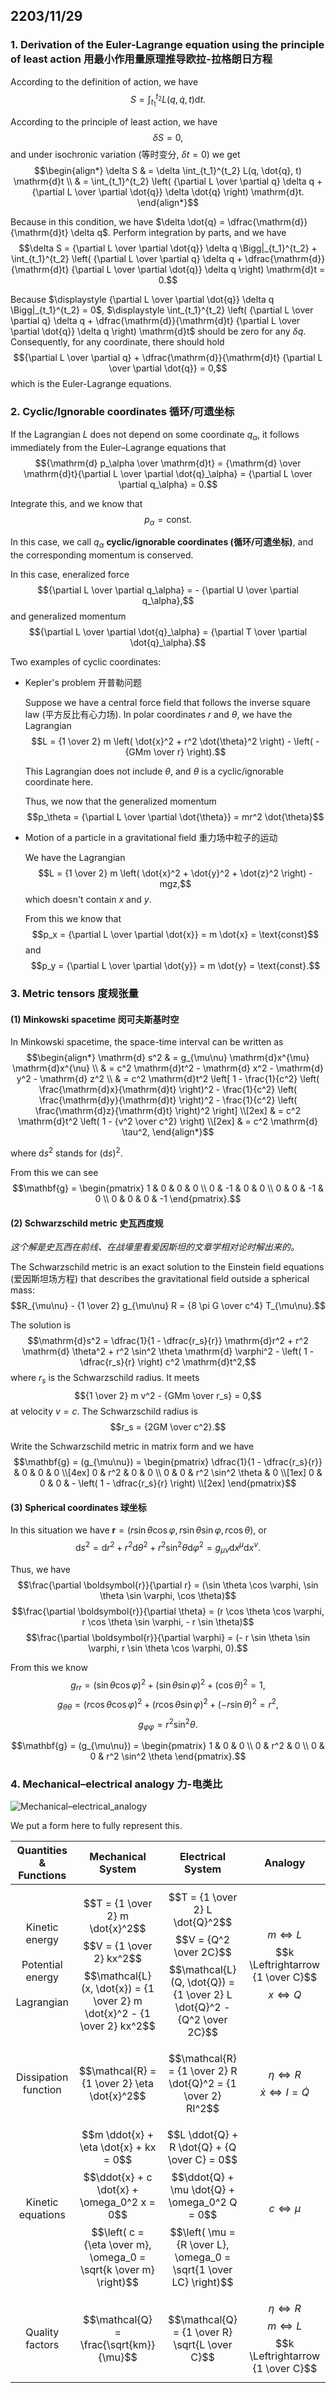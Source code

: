 ## 2203/11/29

### 1. Derivation of the Euler-Lagrange equation using the principle of least action 用最小作用量原理推导欧拉-拉格朗日方程

According to the definition of action, we have $$S = \int_{t_1}^{t_2} L(q, \dot{q}, t) \mathrm{d}t.$$

According to the principle of least action, we have $$\delta S = 0,$$ and under isochronic variation (等时变分, $\delta t = 0$) we get $$\begin{align*}
    \delta S & = \delta \int_{t_1}^{t_2} L(q, \dot{q}, t) \mathrm{d}t \\
    & = \int_{t_1}^{t_2} \left( {\partial L \over \partial q} \delta q + {\partial L \over \partial \dot{q}} \delta \dot{q} \right) \mathrm{d}t.
\end{align*}$$

Because in this condition, we have $\delta \dot{q} = \dfrac{\mathrm{d}}{\mathrm{d}t} \delta q$. Perform integration by parts, and we have $$\delta S = {\partial L \over \partial \dot{q}} \delta q \Bigg|_{t_1}^{t_2} + \int_{t_1}^{t_2} \left( {\partial L \over \partial q} \delta q + \dfrac{\mathrm{d}}{\mathrm{d}t} {\partial L \over \partial \dot{q}} \delta q \right) \mathrm{d}t = 0.$$

Because $\displaystyle {\partial L \over \partial \dot{q}} \delta q \Bigg|_{t_1}^{t_2} = 0$, $\displaystyle \int_{t_1}^{t_2} \left( {\partial L \over \partial q} \delta q + \dfrac{\mathrm{d}}{\mathrm{d}t} {\partial L \over \partial \dot{q}} \delta q \right) \mathrm{d}t$ should be zero for any $\delta q$. Consequently, for any coordinate, there should hold $${\partial L \over \partial q} + \dfrac{\mathrm{d}}{\mathrm{d}t} {\partial L \over \partial \dot{q}} = 0,$$ which is the Euler-Lagrange equations.

### 2. Cyclic/Ignorable coordinates 循环/可遗坐标

If the Lagrangian $L$ does not depend on some coordinate $q_\alpha$, it follows immediately from the Euler–Lagrange equations that $${\mathrm{d} p_\alpha \over \mathrm{d}t} = {\mathrm{d} \over \mathrm{d}t}{\partial L \over \partial \dot{q}_\alpha} = {\partial L \over \partial q_\alpha} = 0.$$

Integrate this, and we know that $$p_\alpha = \text{const}.$$

In this case, we call $q_\alpha$ **cyclic/ignorable coordinates (循环/可遗坐标)**, and the corresponding momentum is conserved.

In this case, eneralized force $${\partial L \over \partial q_\alpha} = - {\partial U \over \partial q_\alpha},$$ and generalized momentum $${\partial L \over \partial \dot{q}_\alpha} = {\partial T \over \partial \dot{q}_\alpha}.$$

Two examples of cyclic coordinates:

- Kepler's problem 开普勒问题

    Suppose we have a central force field that follows the inverse square law (平方反比有心力场). In polar coordinates $r$ and $\theta$, we have the Lagrangian $$L = {1 \over 2} m \left( \dot{x}^2 + r^2 \dot{\theta}^2 \right) - \left( - {GMm \over r} \right).$$

    This Lagrangian does not include $\theta$, and $\theta$ is a cyclic/ignorable coordinate here.

    Thus, we now that the generalized momentum $$p_\theta = {\partial L \over \partial \dot{\theta}} = mr^2 \dot{\theta}$$

- Motion of a particle in a gravitational field 重力场中粒子的运动

    We have the Lagrangian $$L = {1 \over 2} m \left( \dot{x}^2 + \dot{y}^2 + \dot{z}^2 \right) - mgz,$$ which doesn't contain $x$ and $y$.

    From this we know that $$p_x = {\partial L \over \partial \dot{x}} = m \dot{x} = \text{const}$$ and $$p_y = {\partial L \over \partial \dot{y}} = m \dot{y} = \text{const}.$$

### 3. Metric tensors 度规张量

#### (1) Minkowski spacetime 闵可夫斯基时空

In Minkowski spacetime, the space-time interval can be written as $$\begin{align*}
    \mathrm{d} s^2 & = g_{\mu\nu} \mathrm{d}x^{\mu} \mathrm{d}x^{\nu} \\
    & = c^2 \mathrm{d}t^2 - \mathrm{d} x^2 - \mathrm{d} y^2 - \mathrm{d} z^2 \\
    & = c^2 \mathrm{d}t^2 \left[ 1 - \frac{1}{c^2} \left( \frac{\mathrm{d}x}{\mathrm{d}t} \right)^2 - \frac{1}{c^2} \left( \frac{\mathrm{d}y}{\mathrm{d}t} \right)^2 - \frac{1}{c^2} \left( \frac{\mathrm{d}z}{\mathrm{d}t} \right)^2 \right] \\[2ex]
    & = c^2 \mathrm{d}t^2 \left( 1 - {v^2 \over c^2} \right) \\[2ex]
    & = c^2 \mathrm{d} \tau^2,
\end{align*}$$

where $\mathrm{d} s^2$ stands for $(\mathrm{d} s)^2$.

From this we can see $$\mathbf{g} = \begin{pmatrix}
    1 & 0 & 0 & 0 \\
    0 & -1 & 0 & 0 \\
    0 & 0 & -1 & 0 \\
    0 & 0 & 0 & -1
\end{pmatrix}.$$

#### (2) Schwarzschild metric 史瓦西度规

*这个解是史瓦西在前线、在战壕里看爱因斯坦的文章学相对论时解出来的。*

The Schwarzschild metric is an exact solution to the Einstein field equations (爱因斯坦场方程) that describes the gravitational field outside a spherical mass: $$R_{\mu\nu} - {1 \over 2} g_{\mu\nu} R = {8 \pi G \over c^4} T_{\mu\nu}.$$

The solution is $$\mathrm{d}s^2 = \dfrac{1}{1 - \dfrac{r_s}{r}} \mathrm{d}r^2 + r^2 \mathrm{d} \theta^2 + r^2 \sin^2 \theta \mathrm{d} \varphi^2 - \left( 1 - \dfrac{r_s}{r} \right) c^2 \mathrm{d}t^2,$$ where $r_s$ is the Schwarzschild radius. It meets $${1 \over 2} m v^2 - {GMm \over r_s} = 0,$$ at velocity $v = c$. The Schwarzschild radius is $$r_s = {2GM \over c^2}.$$

Write the Schwarzschild metric in matrix form and we have $$\mathbf{g} = (g_{\mu\nu}) = \begin{pmatrix}
    \dfrac{1}{1 - \dfrac{r_s}{r}} & 0 & 0 & 0 \\[4ex]
    0 & r^2 & 0 & 0 \\
    0 & 0 & r^2 \sin^2 \theta & 0 \\[1ex]
    0 & 0 & 0 & - \left( 1 - \dfrac{r_s}{r} \right) \\[2ex]
\end{pmatrix}$$

#### (3) Spherical coordinates 球坐标

In this situation we have $\boldsymbol{r} = (r \sin \theta \cos \varphi, r \sin \theta \sin \varphi, r \cos \theta)$, or $$\mathrm{d} s^2 = \mathrm{d}r^2 + r^2 \mathrm{d} \theta^2 + r^2 \sin^2 \theta \mathrm{d} \varphi^2 = g_{\mu\nu} \mathrm{d}x^{\mu} \mathrm{d}x^{\nu}.$$

Thus, we have $$\frac{\partial \boldsymbol{r}}{\partial r} = (\sin \theta \cos \varphi, \sin \theta \sin \varphi, \cos \theta)$$ $$\frac{\partial \boldsymbol{r}}{\partial \theta} = (r \cos \theta \cos \varphi, r \cos \theta \sin \varphi, - r \sin \theta)$$ $$\frac{\partial \boldsymbol{r}}{\partial \varphi} = (- r \sin \theta \sin \varphi, r \sin \theta \cos \varphi, 0).$$

From this we know $$g_{rr} = (\sin \theta \cos \varphi)^2 + (\sin \theta \sin \varphi)^2 + (\cos \theta)^2 = 1,$$ $$g_{\theta \theta} = (r \cos \theta \cos \varphi)^2 + (r \cos \theta \sin \varphi)^2 + (- r \sin \theta)^2 = r^2,$$ $$g_{\varphi \varphi} = r^2 \sin^2 \theta.$$

$$\mathbf{g} = (g_{\mu\nu}) = \begin{pmatrix}
    1 & 0 & 0 \\
    0 & r^2 & 0 \\
    0 & 0 & r^2 \sin^2 \theta
\end{pmatrix}.$$

### 4. Mechanical–electrical analogy 力-电类比

![Mechanical–electrical_analogy](../assets/Mechanical–electrical_analogy.png)

We put a form here to fully represent this.

| Quantities & Functions | Mechanical System | Electrical System | Analogy |
| :--------------------: | :---------------: | :---------------: | :-----: |
| Kinetic energy <br><br> Potential energy <br><br> Lagrangian | $$T = {1 \over 2} m \dot{x}^2$$ $$V = {1 \over 2} kx^2$$ $$\mathcal{L}(x, \dot{x}) = {1 \over 2} m \dot{x}^2 - {1 \over 2} kx^2$$ | $$T = {1 \over 2} L \dot{Q}^2$$ $$V = {Q^2 \over 2C}$$ $$\mathcal{L}(Q, \dot{Q}) = {1 \over 2} L \dot{Q}^2 - {Q^2 \over 2C}$$ | $$m \Leftrightarrow L$$ $$k \Leftrightarrow {1 \over C}$$ $$x \Leftrightarrow Q$$ |
| Dissipation function | $$\mathcal{R} = {1 \over 2} \eta \dot{x}^2$$ | $$\mathcal{R} = {1 \over 2} R \dot{Q}^2 = {1 \over 2} RI^2$$ | $$\eta \Leftrightarrow R$$ $$\dot{x} \Leftrightarrow I = \dot{Q}$$ |
| Kinetic equations | $$m \ddot{x} + \eta \dot{x} + kx = 0$$ $$\ddot{x} + c \dot{x} + \omega_0^2 x = 0$$ $$\left( c = {\eta \over m}, \omega_0 = \sqrt{k \over m} \right)$$ | $$L \ddot{Q} + R \dot{Q} + {Q \over C} = 0$$ $$\ddot{Q} + \mu \dot{Q} + \omega_0^2 Q = 0$$ $$\left( \mu = {R \over L}, \omega_0 = \sqrt{1 \over LC} \right)$$ | $$c \Leftrightarrow \mu$$ |
| Quality factors | $$\mathcal{Q} = \frac{\sqrt{km}}{\mu}$$ | $$\mathcal{Q} = {1 \over R} \sqrt{L \over C}$$ | $$\eta \Leftrightarrow R$$ $$m \Leftrightarrow L$$ $$k \Leftrightarrow {1 \over C}$$ |
